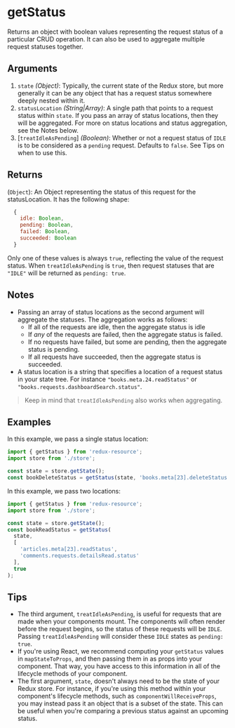 # getStatus

Returns an object with boolean values representing the request status of a particular CRUD operation. It can also be used to aggregate multiple request statuses together.

## Arguments

1. `state` _\(Object\)_: Typically, the current state of the Redux store, but more generally it can be any object that has a request status somewhere deeply nested within it.
2. `statusLocation` _\(String\|Array\)_: A single path that points to a request status within `state`. If you pass an array of status locations, then they will be aggregated. For more on status locations and status aggregation, see the Notes below.
3. \[`treatIdleAsPending`\] _\(Boolean\)_: Whether or not a request status of `IDLE` is to be considered as a `pending` request. Defaults to `false`. See Tips on when to use this.

## Returns

\(`Object`\): An Object representing the status of this request for the statusLocation. It has the following shape:

```javascript
  {
    idle: Boolean,
    pending: Boolean,
    failed: Boolean,
    succeeded: Boolean
  }
```

Only one of these values is always `true`, reflecting the value of the request status. When `treatIdleAsPending` is `true`, then request statuses that are `"IDLE"` will be returned as `pending: true`.

## Notes

* Passing an array of status locations as the second argument will aggregate the statuses. The aggregation works as follows:
  * If all of the requests are idle, then the aggregate status is idle
  * If _any_ of the requests are failed, then the aggregate status is failed.
  * If no requests have failed, but some are pending, then the aggregate status is pending.
  * If all requests have succeeded, then the aggregate status is succeeded.
* A status location is a string that specifies a location of a request status in your state tree. For instance `"books.meta.24.readStatus"` or `"books.requests.dashboardSearch.status"`.

> Keep in mind that `treatIdleAsPending` also works when aggregating.

## Examples

In this example, we pass a single status location:

```javascript
import { getStatus } from 'redux-resource';
import store from './store';

const state = store.getState();
const bookDeleteStatus = getStatus(state, 'books.meta[23].deleteStatus');
```

In this example, we pass two locations:

```javascript
import { getStatus } from 'redux-resource';
import store from './store';

const state = store.getState();
const bookReadStatus = getStatus(
  state,
  [
    'articles.meta[23].readStatus',
    'comments.requests.detailsRead.status'
  ],
  true
);
```

## Tips

* The third argument, `treatIdleAsPending`, is useful for requests that are made when your components mount. The components will often render before the request begins, so the status of these requests will be `IDLE`. Passing `treatIdleAsPending` will consider these `IDLE` states as `pending: true`.
* If you're using React, we recommend computing your `getStatus` values in `mapStateToProps`, and then passing them in as props into your component. That way, you have access to this information in all of the lifecycle methods of your component.
* The first argument, `state`, doesn't always need to be the state of your Redux store. For instance, if you're using this method within your component's lifecycle methods, such as `componentWillReceiveProps`, you may instead pass it an object that is a subset of the state. This can be useful when you're comparing a previous status against an upcoming status.

